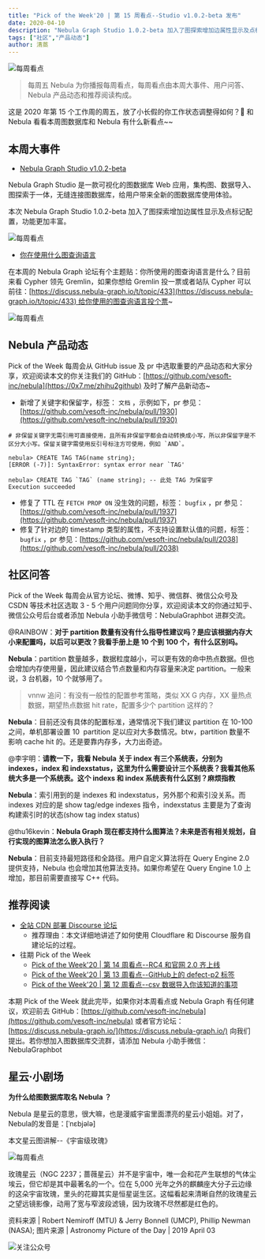 ```yaml
---
title: "Pick of the Week'20 | 第 15 周看点--Studio v1.0.2-beta 发布"
date: 2020-04-10
description: "Nebula Graph Studio 1.0.2-beta 加入了图探索增加边属性显示及点标记配置，功能更丰富，此外，社区小伙伴对 partition 数量和使用的图查询语言有自己的小看法。"
tags: ["社区","产品动态"]
author: 清蒸
---
```


![每周看点](https://nebula-blog.azureedge.net/nebula-blog/PotW.png)

> 每周五 Nebula 为你播报每周看点，每周看点由本周大事件、用户问答、Nebula 产品动态和推荐阅读构成。

这是 2020 年第 15 个工作周的周五，放了小长假的你工作状态调整得如何？🌝 和 Nebula 看看本周图数据库和 Nebula 有什么新看点~~

## 本周大事件

- [Nebula Graph Studio v1.0.2-beta](https://github.com/vesoft-inc/nebula-web-docker)

Nebula Graph Studio 是一款可视化的图数据库 Web 应用，集构图、数据导入、图探索于一体，无缝连接图数据库，给用户带来全新的图数据库使用体验。

本次 Nebula Graph Studio 1.0.2-beta 加入了图探索增加边属性显示及点标记配置，功能更加丰富。

![每周看点](https://nebula-blog.azureedge.net/nebula-blog/PotW201501.png)

- [你在使用什么图查询语言](https://discuss.nebula-graph.io/t/topic/433)

在本周的 Nebula Graph 论坛有个主题贴：你所使用的图查询语言是什么？目前来看 Cypher 领先 Gremlin，如果你想给 Gremlin 投一票或者站队 Cypher 可以前往：[https://discuss.nebula-graph.io/t/topic/433](https://discuss.nebula-graph.io/t/topic/433) 给你使用的图查询语言投个票~

![每周看点](https://nebula-blog.azureedge.net/nebula-blog/PotW201502.png)

## Nebula 产品动态

Pick of the Week 每周会从 GitHub issue 及 pr 中选取重要的产品动态和大家分享，欢迎阅读本文的你关注我们的 GitHub：[https://github.com/vesoft-inc/nebula](https://0x7.me/zhihu2github) 及时了解产品新动态~<br />

- 新增了关键字和保留字，标签： `文档` ，示例如下，pr 参见：[https://github.com/vesoft-inc/nebula/pull/1930](https://github.com/vesoft-inc/nebula/pull/1930)
```
# 非保留关键字无需引用可直接使用，且所有非保留字都会自动转换成小写，所以非保留字是不区分大小写。保留关键字需使用反引号标注方可使用，例如 `AND`。

nebula> CREATE TAG TAG(name string);
[ERROR (-7)]: SyntaxError: syntax error near `TAG'

nebula> CREATE TAG `TAG` (name string); -- 此处 TAG 为保留字
Execution succeeded
```

- 修复了 TTL 在 `FETCH PROP ON` 没生效的问题，标签： `bugfix` ，pr 参见：[https://github.com/vesoft-inc/nebula/pull/1937](https://github.com/vesoft-inc/nebula/pull/1937)
- 修复了针对边的 timestamp 类型的属性，不支持设置默认值的问题，标签： `bugfix` ，pr 参见：[https://github.com/vesoft-inc/nebula/pull/2038](https://github.com/vesoft-inc/nebula/pull/2038)

## 社区问答

Pick of the Week 每周会从官方论坛、微博、知乎、微信群、微信公众号及 CSDN 等技术社区选取 3 - 5 个用户问题同你分享，欢迎阅读本文的你通过知乎、微信公众号后台或者添加 Nebula 小助手微信号：NebulaGraphbot 进群交流。<br />

@RAINBOW：**对于 partition 数量有没有什么指导性建议吗？是应该根据内存大小来配置吗，以后可以更改？我看手册上是 10 个到 100 个，有什么区别吗。**

**Nebula**：partition 数量越多，数据粒度越小，可以更有效的命中热点数据。但也会增加内存使用量，因此建议结合节点数量和内存容量来决定 partition。一般来说，3 台机器，10 个就够用了。

> vnnw 追问：有没有一般性的配置参考策略，类似 XX G 内存，XX 量热点数据，期望热点数据 hit rate，配置多少个 partition 这样的？

**Nebula**：目前还没有具体的配置标准，通常情况下我们建议 partition 在 10-100 之间，单机部署设置 10  partition 足以应对大多数情况。btw，partition 数量不影响 cache hit 的。还是要靠内存多，大力出奇迹。<br />

@李宇明：**请教一下，我看 Nebula 关于 index 有三个系统表，分别为 indexes，index 和 indexstatus，这里为什么需要设计三个系统表？我看其他系统大多是一个系统表。这个 indexs 和 index 系统表有什么区别？麻烦指教**<br />

**Nebula**：索引用到的是 indexes 和 indexstatus，另外那个和索引没关系。而 indexes 对应的是 show tag/edge indexes 指令，indexstatus 主要是为了查询构建索引时的状态(show tag index status)<br />

@thu16kevin：**Nebula Graph 现在都支持什么图算法？未来是否有相关规划，自行实现的图算法怎么嵌入执行？**

**Nebula**：目前支持最短路径和全路径。用户自定义算法将在 Query Engine 2.0 提供支持，Nebula 也会增加其他算法支持。如果你希望在 Query Engine 1.0 上增加，那目前需要直接写 C++ 代码。

## 推荐阅读

- [全站 CDN 部署 Discourse 论坛](https://nebula-graph.io/cn/posts/self-host-discourse-forum-with-global-cdn/)
  - 推荐理由：本文详细地讲述了如何使用 Cloudflare 和 Discourse 服务自建论坛的过程。
- 往期 Pick of the Week
  - [Pick of the Week'20 | 第 14 周看点--RC4 和官网 2.0 齐上线](https://nebula-graph.io/cn/posts/nebula-graph-weekly-pickup-2020-04-03/)
  - [Pick of the Week'20 | 第 13 周看点--GitHub上的 defect-p2 标签](https://nebula-graph.io/cn/posts/nebula-graph-weekly-pickup-2020-03-27/)
  - [Pick of the Week'20 | 第 12 周看点--csv 数据导入你该知道的事项](https://nebula-graph.io/cn/posts/nebula-graph-weekly-pickup-2020-03-20/)

本期 Pick of the Week 就此完毕，如果你对本周看点或 Nebula Graph 有任何建议，欢迎前去 GitHub：[https://github.com/vesoft-inc/nebula](https://github.com/vesoft-inc/nebula) 或者官方论坛：[https://discuss.nebula-graph.io/](https://discuss.nebula-graph.io/) 向我们提出。若你想加入图数据库交流群，请添加 Nebula 小助手微信：NebulaGraphbot 

## 星云·小剧场

**为什么给图数据库取名 Nebula ？**

Nebula 是星云的意思，很大嘛，也是漫威宇宙里面漂亮的星云小姐姐。对了，Nebula的发音是：[ˈnɛbjələ]

本文星云图讲解--《宇宙级玫瑰》

![每周看点](https://nebula-blog.azureedge.net/nebula-blog/PotW2015Nebula.png)


玫瑰星云（NGC 2237；蔷薇星云）并不是宇宙中，唯一会和花产生联想的气体尘埃云，但它却是其中最著名的一个。位在 5,000 光年之外的麒麟座大分子云边缘的这朵宇宙玫瑰，里头的花瓣其实是恒星诞生区。这幅看起来清晰自然的玫瑰星云之望远镜影像，动用了宽与窄波段滤镜，因为玫瑰不尽然都是红色的。

资料来源 | Robert Nemiroff (MTU) & Jerry Bonnell (UMCP), Phillip Newman (NASA);
图片来源 | Astronomy Picture of the Day | 2019 April 03


![关注公众号](https://nebula-blog.azureedge.net/nebula-blog/WeChatOffical.png)
